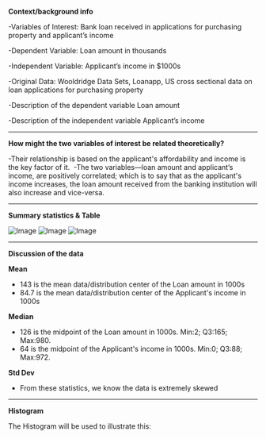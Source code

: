 ****Context/background info****

-Variables of Interest: Bank loan received in applications for purchasing property and 
applicant’s income 

-Dependent Variable: Loan amount in thousands  

-Independent Variable: Applicant’s income in $1000s 

-Original Data: Wooldridge Data Sets, Loanapp, US cross sectional data on loan 
applications for purchasing property 

-Description of the dependent variable Loan amount 

-Description of the independent variable Applicant’s income

-------------------------------------------------------------------------------------------------
****How might the two variables of interest be related theoretically?****

-Their relationship is based on the applicant's affordability and income is the key factor of it. 
-The two variables—loan amount and applicant’s income, are positively correlated; which is to say that
as the applicant's income increases, the loan amount received from the banking institution will also increase and vice-versa.

--------------------------------------------------------------------------------------------------
****Summary statistics & Table****

![Image](https://github.com/user-attachments/assets/b05ec9dc-7738-487c-99ef-4d0633b24164)
![Image](https://github.com/user-attachments/assets/2a4a7a62-ea62-4138-897d-a35d5bcbeb7e)
![Image](https://github.com/user-attachments/assets/f8cc1026-523e-45ff-8af1-b7d678c6ad8d)

--------------------------------------------------------------------------------------------------
****Discussion of the data****

****Mean****
- 143 is the mean data/distribution center of the Loan amount in 1000s
- 84.7 is the mean data/distribution center of the Applicant's income in 1000s

****Median****
- 126 is the midpoint of the Loan amount in 1000s. Min:2; Q3:165; Max:980.
- 64 is the midpoint of the Applicant's income in 1000s. Min:0; Q3:88; Max:972.

****Std Dev****
- From these statistics, we know the data is extremely skewed

------------------------------------------------------------------------------------------------------

****Histogram****

The Histogram will be used to illustrate this:

